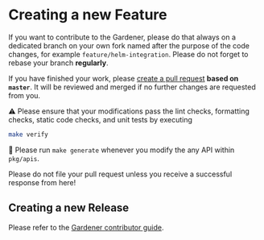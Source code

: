 # Creating a new Feature

If you want to contribute to the Gardener, please do that always on a dedicated branch on your own fork named after the purpose of the code changes, for example `feature/helm-integration`.
Please do not forget to rebase your branch **regularly**.

If you have finished your work, please [create a pull request](compare) **based on `master`**. It will be reviewed and merged if no further changes are requested from you.

:warning: Please ensure that your modifications pass the lint checks, formatting checks, static code checks, and unit tests by executing

```bash
make verify
```

:rotating_light: Please run `make generate` whenever you modify the any API within `pkg/apis`.

Please do not file your pull request unless you receive a successful response from here!

## Creating a new Release

Please refer to the [Gardener contributor guide](https://github.com/gardener/documentation/blob/master/CONTRIBUTING.md).
